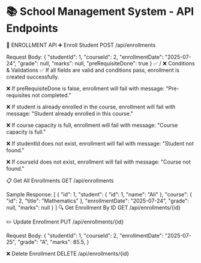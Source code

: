 # 📚 School Management System - API Endpoints

🔹 ENROLLMENT API
➕ Enroll Student
POST /api/enrollments

Request Body:
{
"studentId": 1,
"courseId": 2,
"enrollmentDate": "2025-07-24",
"grade": null,
"marks": null,
"preRequisiteDone": true
}
✅ / ❌ Conditions & Validations
✅ If all fields are valid and conditions pass, enrollment is created successfully.

❌ If preRequisiteDone is false, enrollment will fail with message: "Pre-requisites not completed."

❌ If student is already enrolled in the course, enrollment will fail with message: "Student already enrolled in this course."

❌ If course capacity is full, enrollment will fail with message: "Course capacity is full."

❌ If studentId does not exist, enrollment will fail with message: "Student not found."

❌ If courseId does not exist, enrollment will fail with message: "Course not found."



📋 Get All Enrollments
GET /api/enrollments

Sample Response:
[
{
"id": 1,
"student": {
"id": 1,
"name": "Ali"
},
"course": {
"id": 2,
"title": "Mathematics"
},
"enrollmentDate": "2025-07-24",
"grade": null,
"marks": null
}
]
🔍 Get Enrollment By ID
GET /api/enrollments/{id}

✏️ Update Enrollment
PUT /api/enrollments/{id}

Request Body:
{
"studentId": 1,
"courseId": 2,
"enrollmentDate": "2025-07-25",
"grade": "A",
"marks": 85.5,
}

❌ Delete Enrollment
DELETE /api/enrollments/{id}
